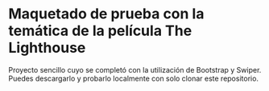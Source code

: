 # Maquetado de prueba con la temática de la película The Lighthouse
Proyecto sencillo cuyo se completó con la utilización de Bootstrap y Swiper. Puedes descargarlo y probarlo localmente con solo clonar este repositorio.
